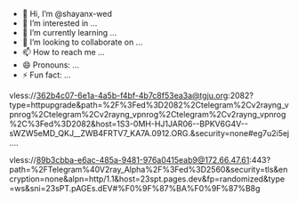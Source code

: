 - 👋 Hi, I’m @shayanx-wed
- 👀 I’m interested in ...
- 🌱 I’m currently learning ...
- 💞️ I’m looking to collaborate on ...
- 📫 How to reach me ...
- 😄 Pronouns: ...
- ⚡ Fun fact: ...

<!---
shayanx-wed/shayanx-wed is a ✨ special ✨ repository because its `README.md` (this file) appears on your GitHub profile.
You can click the Preview link to take a look at your changes.
--->
vless://362b4c07-6e1a-4a5b-f4bf-4b7c8f53ea3a@tgju.org:2082?type=httpupgrade&path=%2F%3Fed%3D2082%2Ctelegram%2Cv2rayng_vpnrog%2Ctelegram%2Cv2rayng_vpnrog%2Ctelegram%2Cv2rayng_vpnrog%2C%3Fed%3D2082&host=1S3-0MH-HJ1JAR06--BPKV6G4V--sWZW5eMD_QKJ__ZWB4FRTV7_KA7A.0912.ORG.&security=none#eg7u2i5ej
....

vless://89b3cbba-e6ac-485a-9481-976a0415eab9@172.66.47.61:443?path=%2FTelegram%40V2ray_Alpha%2F%3Fed%3D2560&security=tls&encryption=none&alpn=http/1.1&host=23spt.pages.dev&fp=randomized&type=ws&sni=23sPT.pAGEs.dEV#%F0%9F%87%BA%F0%9F%87%B8g

